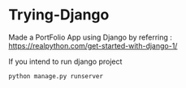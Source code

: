 # Trying-Django

Made a PortFolio App using Django by referring : https://realpython.com/get-started-with-django-1/

If you intend to run django project 
```sh
python manage.py runserver
```
